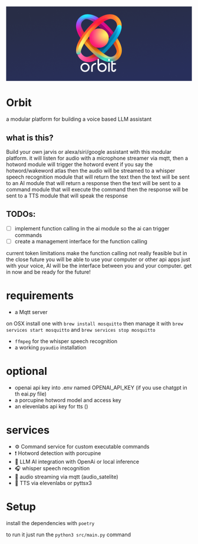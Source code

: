 ![header](./assets/orbit-header.png)
# Orbit
a modular platform for building a voice based LLM assistant

## what is this?
Build your own jarvis or alexa/siri/google assistant with this modular platform. 
it will listen for audio with a microphone streamer via mqtt, 
then a hotword module will trigger the hotword event if you say the hotword/wakeword atlas
then the audio will be streamed to a whisper speech recognition module that will return the text
then the text will be sent to an AI module that will return a response
then the text will be sent to a command module that will execute the command
then the response will be sent to a TTS module that will speak the response

## TODOs:
- [ ] implement function calling in the ai module so the ai can trigger commands
- [ ] create a management interface for the function calling

current token limitations make the function calling not really feasible but in the close future you will be able to use your computer or other api apps just with your voice,
AI will be the interface between you and your computer. get in now and be ready for the future!

# requirements
- a Mqtt server

on OSX install one with `brew install mosquitto` then manage it with `brew services start mosquitto`
and 
`brew services stop mosquitto`
* `ffmpeg` for the whisper speech recognition
* a working `pyaudio` installation

# optional
- openai api key into .env named OPENAI_API_KEY (if you use chatgpt in th eai.py file)
- a porcupine hotword model and access key
- an elevenlabs api key for tts ()

# services
* ⚙️ Command service for custom executable commands
* ❗️ Hotword detection with porcupine
* 🧠 LLM AI integration with OpenAi or local inference
* 🎧 whisper speech recognition
* 🎤 audio streaming via mqtt (audio_satelite)
* 💬 TTS via elevenlabs or pyttsx3



# Setup
install the dependencies with `poetry`

to run it just run the `python3 src/main.py` command

